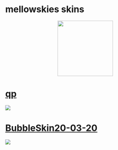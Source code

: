 # mellowskies skins

 <p align="center">
 <a href="https://osu.ppy.sh/users/11132582">
 <img src="https://a.ppy.sh/11132582"
       width="175"
       height="175">
 </a>

# [qp](https://b.catgirlsare.sexy/VWSh44vXQvAW.osk)
![](https://b.catgirlsare.sexy/CgL93qe-UUrL.jpg)
# [BubbleSkin20-03-20](https://b.catgirlsare.sexy/OIbIX2KwjlNs.osk)
![](https://b.catgirlsare.sexy/l9CFMGUqIdnj.jpg)
 </p>
